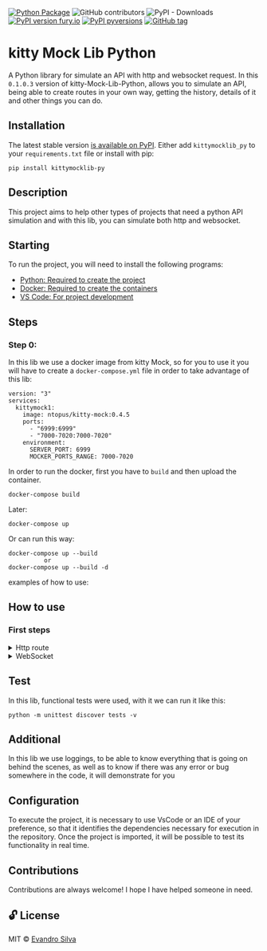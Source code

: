 [![Python Package](https://github.com/Suspir0n/kitty-Mock-Lib-Python/actions/workflows/github-actions-demo.yml/badge.svg)](https://github.com/Suspir0n/kitty-Mock-Lib-Python/actions/workflows/github-actions-demo.yml)
![GitHub contributors](https://img.shields.io/github/contributors/Suspir0n/kitty-Mock-Lib-Python)
![PyPI - Downloads](https://img.shields.io/pypi/dm/kittymocklib-py)
[![PyPI version fury.io](https://badge.fury.io/py/kittymocklib-py.svg)](https://pypi.python.org/pypi/kittymocklib-py/)
[![PyPI pyversions](https://img.shields.io/pypi/pyversions/kittymocklib-py.svg)](https://pypi.python.org/pypi/kittymocklib-py/)
[![GitHub tag](https://img.shields.io/github/tag/Suspir0n/kitty-Mock-Lib-Python.svg)](https://github.com/Suspir0n/kitty-Mock-Lib-Python/tags)


# kitty Mock Lib Python

A Python library for simulate an API with http and websocket request. In this `0.1.0.3` version of kitty-Mock-Lib-Python, allows you to simulate an API, being able to create routes in your own way, getting the history, details of it and other things you can do.

## Installation

The latest stable version [is available on PyPI](https://pypi.org/project/kittymocklib_py/). Either add `kittymocklib_py` to your `requirements.txt` file or install with pip:

    pip install kittymocklib-py

## Description

This project aims to help other types of projects that need a python API simulation and with this lib, you can simulate both http and websocket.

## Starting

To run the project, you will need to install the following programs:

- [Python: Required to create the project](https://www.python.org/downloads/)
- [Docker: Required to create the containers](https://www.docker.com/)
- [VS Code: For project development](https://code.visualstudio.com/)

## Steps

### Step 0:

In this lib we use a docker image from kitty Mock, so for you to use it you will have to create a `docker-compose.yml` file in order to take advantage of this lib:

    version: "3"
    services:
      kittymock1:
        image: ntopus/kitty-mock:0.4.5
        ports:
          - "6999:6999"
          - "7000-7020:7000-7020"
        environment:
          SERVER_PORT: 6999
          MOCKER_PORTS_RANGE: 7000-7020

In order to run the docker, first you have to `build` and then upload the container.

    docker-compose build 

Later:
    
    docker-compose up
Or can run this way:

    docker-compose up --build
              or
    docker-compose up --build -d

examples of how to use:

## How to use

### First steps

<details>
<summary>Http route</summary>
  
* Create the mocker

      from kittymocklib_py.mocker import Mocker

      def create_mocker():
          mocker = Mocker("http://localhost", 6999)
          print(f'My port: {mocker.mocker_port}')

* Create http mock route

      from kittymocklib_py.mocker import Mocker

      def create_http_mock_route():
          mocker = Mocker("http://localhost", 6999)
          route = mocker.create_http_route("/hello", "GET", 200, "hello my friend")

* Request http mock route

      from kittymocklib_py.mocker import Mocker

      def create_http_mock_route():
          mocker = Mocker("http://localhost", 6999)
          route = mocker.create_http_route("/hello", "GET", 200, "hello my friend")
          route_response = route.request()

* Delete mocker server

      from kittymocklib_py.mocker import Mocker

      def create_http_mock_route():
          mocker = Mocker("http://localhost", 6999)
          response = mocker.delete()

* Delete http mock route

      from kittymocklib_py.mocker import Mocker

      def create_http_mock_route():
          mocker = Mocker("http://localhost", 6999)
          route = mocker.create_http_route("/hello", "GET", 200, "hello my friend")
          route_response = route.delete()

* Get history http mock route

      from kittymocklib_py.mocker import Mocker

      def create_http_mock_route():
          mocker = Mocker("http://localhost", 6999)
          route = mocker.create_http_route("/hello", "GET", 200, "hello my friend")
          route_response = route.get_history()

* Clear history http mock route

      from kittymocklib_py.mocker import Mocker

      def create_http_mock_route():
          mocker = Mocker("http://localhost", 6999)
          route = mocker.create_http_route("/hello", "GET", 200, "hello my friend")
          route_response = route.clear_history()

* Details http mock route

      from kittymocklib_py.mocker import Mocker

      def create_http_mock_route():
          mocker = Mocker("http://localhost", 6999)
          route = mocker.create_http_route("/hello", "GET", 200, "hello my friend")
          route_response = route.details()
</details>

<details>
<summary>WebSocket</summary>

## Unavailable in this version

</details> 

## Test

In this lib, functional tests were used, with it we can run it like this:

    python -m unittest discover tests -v

## Additional

In this lib we use loggings, to be able to know everything that is going on behind the scenes, as well as to know if there was any error or bug somewhere in the code, it will demonstrate for you

## Configuration

To execute the project, it is necessary to use VsCode or an IDE of your preference, so that it identifies the dependencies necessary for execution in the repository. Once the project is imported, it will be possible to test its functionality in real time.

## Contributions

Contributions are always welcome! I hope I have helped someone in need.

## 🔓 License
MIT © [Evandro Silva](https://www.linkedin.com/in/suspir0n/)
